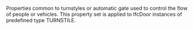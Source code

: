 Properties common to turnstyles or automatic gate used to control the flow of people or vehicles. This property set is applied to IfcDoor instances of predefined type TURNSTILE.

